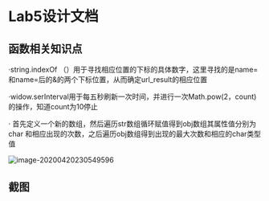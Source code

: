 # Lab5设计文档

## 函数相关知识点
·string.indexOf （）用于寻找相应位置的下标的具体数字，这里寻找的是name=和name=后的&的两个下标位置，从而确定url_result的相应位置

·widow.serInterval用于每五秒刷新一次时间，并进行一次Math.pow(2，count)的操作，知道count为10停止

· 首先定义一个新的数组，然后遍历str数组循环赋值得到obj数组其属性值分别为char 和相应出现的次数，之后遍历obj数组得到出现的最大次数和相应的char类型值

![image-20200420230549596](C:\Users\L2595\Lab05\lab5需求文档.assets\image-20200420230549596.png)


## 截图

